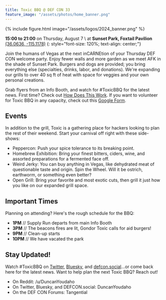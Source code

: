 ```yaml
---
title: Toxic BBQ @ DEF CON 33
feature_image: "/assets/photos/home_banner.png"
---
```

{% include figure.html image="/assets/logos/2024_banner.png" %}

**15:00 to 21:00** on Thursday, August 7 \\
at **Sunset Park, Foxtail Pavilion** [(36.0636, -115.1178)](https://www.google.com/maps/place/36.0636,-115.1178)
{: style="font-size: 120%; text-align: center;"}

Join the humans of Vegas at the next inCARNEtion of your Thursday DEF CON welcome party.  Enjoy fewer walls and more garden as we meet AFK in the shade of Sunset Park. Burgers and dogs are provided; you bring everything else (specialties, drinks, labor, and donations). We're expanding our grills to over 40 sq ft of heat with space for veggies and your own personal creations.

Grab flyers from an Info Booth, and watch for #ToxicBBQ for the latest news. First time? Check out [How Does This Work](/volunteering). If you want to volunteer for Toxic BBQ in any capacity, check out this [Google Form](https://forms.gle/H4QMN56wChZwmQNQA).

## Events
In addition to the grill, Toxic is a gathering place for hackers looking to plan the rest of their weekend. Start your carnival off right with these side-shows:

- Peppercon: Push your spice tolerance to its breaking point. 
- Homebrew Exhibition: Bring your finest bitters, ciders, wine, and assorted preparations for a fermented face off.
- Weird Jerky: You can buy anything in Vegas, like dehydrated meat of questionable taste and origin. Spin the Wheel. Will it be ostrich, earthworm, or something even better?
- Open Grill: Bring your favorite and most exotic cuts, then grill it just how you like on our expanded grill space.

## Important Times
Planning on attending? Here's the rough schedule for the BBQ:
- **1PM** // Supply Run departs from main Info Booth
- **3PM** // The beacons fires are lit, Gondor Toxic calls for aid burgers!
- **9PM** // Clean-up starts
- **10PM** // We have vacated the park

## Stay Updated!
Watch #ToxicBBQ on [Twitter](https://www.twitter.com/search?q=%23ToxicBBQ), [Bluesky](https://bsky.app/search?q=%23toxicbbq), and [defcon.social](https://defcon.social/)...or come back here for the latest news. Want to help plan the next Toxic BBQ? Reach out!
- On Reddit: /u/DuncanYoudaho
- On Twitter, Bluesky, and DEFCON.social: DuncanYoudaho
- On the DEF CON Forums: Tangential
